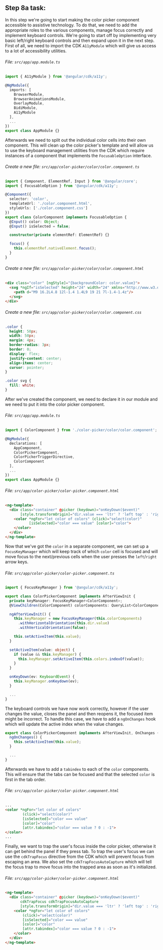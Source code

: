 ## Step 8a task:

In this step we're going to start making the color picker component accessible to assistive
technology. To do that, we need to add the appropriate roles to the various components, manage focus
correctly and implement keyboard controls. We're going to start off by implementing very basic
left/right keyboard controls and then expand upon it in the next step. First of all, we need to
import the CDK `A11yModule` which will give us access to a lot of accessibility utilities.

###### File: `src/app/app.module.ts`

```ts
import { A11yModule } from '@angular/cdk/a11y';

@NgModule({
  imports: [
    BrowserModule,
    BrowserAnimationsModule,
    OverlayModule,
    BidiModule,
    A11yModule
  ],
  ...
})
export class AppModule {}
```

Afterwards we need to split out the individual color cells into their own component. This will
clean up the color picker's template and will allow us to use the keyboard management utilities
from the CDK which require instances of a component that implements the `FocusableOption` interface.

###### Create a new file: `src/app/color-picker/color/color.component.ts`

```ts
import { Component, ElementRef, Input } from '@angular/core';
import { FocusableOption } from '@angular/cdk/a11y';

@Component({
  selector: 'color',
  templateUrl: './color.component.html',
  styleUrls: ['./color.component.css']
})
export class ColorComponent implements FocusableOption {
  @Input() color: Object;
  @Input() isSelected = false;

  constructor(private elementRef: ElementRef) {}

  focus() {
    this.elementRef.nativeElement.focus();
  }
}
```

###### Create a new file: `src/app/color-picker/color/color.component.html`

```html
<div class="color" [ngStyle]="{backgroundColor: color.value}">
  <svg *ngIf="isSelected" height="24" width="24" xmlns="http://www.w3.org/2000/svg">
    <path d="M9 16.2L4.8 12l-1.4 1.4L9 19 21 7l-1.4-1.4z"/>
  </svg>
</div>
```

###### Create a new file: `src/app/color-picker/color/color.component.css`

```css
.color {
  height: 50px;
  width: 50px;
  margin: 4px;
  border-radius: 3px;
  border: 0;
  display: flex;
  justify-content: center;
  align-items: center;
  cursor: pointer;
}

.color svg {
  fill: white;
}
```

After we've created the component, we need to declare it in our module and we need to put it
into the color picker component.

###### File: `src/app/app.module.ts`

```ts
import { ColorComponent } from './color-picker/color/color.component';

@NgModule({
  declarations: [
    AppComponent,
    ColorPickerComponent,
    ColorPickerTriggerDirective,
    ColorComponent
  ],
  ...
})
export class AppModule {}
```

###### File: `src/app/color-picker/color-picker.component.html`

```html
<ng-template>
  <div class="container" @picker (keydown)="onKeyDown($event)"
       [style.transformOrigin]="dir.value === 'ltr' ? 'left top' : 'right top'">
    <color *ngFor="let color of colors" (click)="select(color)"
           [isSelected]="color === value" [color]="color">
    </color>
  </div>
</ng-template>
```

Now that we've got the `color` in a separate component, we can set up a `FocusKeyManager` which
will keep track of which `color` cell is focused and will move focus to the next/previous cells
when the user presses the `left`/`right` arrow keys.

###### File: `src/app/color-picker/color-picker.component.ts`

```ts
import { FocusKeyManager } from '@angular/cdk/a11y';

export class ColorPickerComponent implements AfterViewInit {
  private keyManager: FocusKeyManager<ColorComponent>;
  @ViewChildren(ColorComponent) colorComponents: QueryList<ColorComponent>;

  ngAfterViewInit() {
    this.keyManager = new FocusKeyManager(this.colorComponents)
      .withHorizontalOrientation(this.dir.value)
      .withVerticalOrientation(false);

    this.setActiveItem(this.value);
  }

  setActiveItem(value: object) {
    if (value && this.keyManager) {
      this.keyManager.setActiveItem(this.colors.indexOf(value));
    }
  }

  onKeyDown(ev: KeyboardEvent) {
    this.keyManager.onKeydown(ev);
  }

  ...
}
```

The keyboard controls we have now work correctly, however if the user changes the value, closes
the panel and then reopens it, the focused item might be incorrect. To handle this case, we have
to add a `ngOnChanges` hook which will update the active index when the value changes.

```ts
export class ColorPickerComponent implements AfterViewInit, OnChanges {
  ngOnChanges() {
    this.setActiveItem(this.value);
  }

  ...
}
```

Afterwards we have to add a `tabindex` to each of the `color` components. This will ensure that
the tabs can be focused and that the selected `color` is first in the tab order.

###### File: `src/app/color-picker/color-picker.component.html`

```html
...
<color *ngFor="let color of colors"
        (click)="select(color)"
        [isSelected]="color === value"
        [color]="color"
        [attr.tabindex]="color === value ? 0 : -1">
</color>
...
```

Finally, we want to trap the user's focus inside the color picker, otherwise it can get behind the
panel if they press tab. To trap the user's focus we can use the `cdkTrapFocus` directive from the
CDK which will prevent focus from escaping an area. We also set the `cdkTrapFocusAutoCapture` which
will tell the focus trap to move focus into the trapped area as soon as it's initialized.

###### File: `src/app/color-picker/color-picker.component.html`

```html
<ng-template>
  <div class="container" @picker (keydown)="onKeyDown($event)"
       cdkTrapFocus cdkTrapFocusAutoCapture
       [style.transformOrigin]="dir.value === 'ltr' ? 'left top' : 'right top'">
    <color *ngFor="let color of colors"
        (click)="select(color)"
        [isSelected]="color === value"
        [color]="color"
        [attr.tabindex]="color === value ? 0 : -1">
    </color>
  </div>
</ng-template>
```
